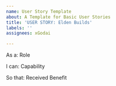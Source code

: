 ```yaml
---
name: User Story Template
about: A Template for Basic User Stories
title: 'USER STORY: Elden Builds'
labels: ''
assignees: xGodai

---
```


As a: Role

I can: Capability

So that: Received Benefit
